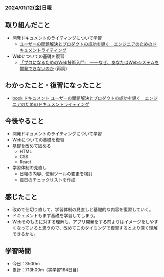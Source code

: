 ### 2024/01/12(金)日報
## 取り組んだこと
- 開発ドキュメントのライティングについて学習
  - [ユーザーの問題解決とプロダクトの成功を導く　エンジニアのためのドキュメントライティング](https://amzn.asia/d/e0OOwBo) 
- Webについての基礎を復習
  - [「プロになるためのWeb技術入門」 ――なぜ、あなたはWebシステムを開発できないのか](https://amzn.asia/d/2WYCcjH) (再読)

## わかったこと・復習になったこと
  - [book ドキュメント ユーザーの問題解決とプロダクトの成功を導く　エンジニアのためのドキュメントライティング](https://www.notion.so/book-855829d0f9144008ad8d7a01c521f0c7?pvs=4)

## 今後やること
- 開発ドキュメントのライティングについて学習
- Webについての基礎を復習
- 基礎を改めて固める
  - HTML
  - CSS
  - React
- 学習体制の見直し
  - 日報の内容、使用ツールの変更を検討
  - 毎日のチェックリストを作成

## 感じたこと
- 改めて仕切り直して、学習体制の見直しと基礎的な内容を復習していく。
- ドキュメントもまず基礎を学習してしまう。
- Webそのものに対する理解も、アプリ開発をする前よりはイメージをしやすくなっていると思うので、改めてこのタイミングで復習するとより深く理解できるかも。

## 学習時間
- 今日：3h00m
- 累計：713h00m（実学習164日目）